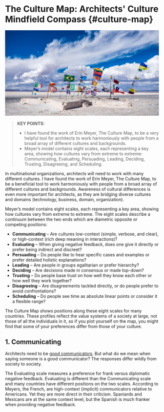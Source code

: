 

# The Culture Map: Architects' Culture Mindfield Compass {#culture-map}


![](assets/images/arch/bolivia-g4261bf11f_1920.jpg)


> **KEY POINTS:**
>
> * I have found the work of Erin Meyer, The Culture Map, to be a very helpful tool for architects to work harmoniously with people from a broad array of different cultures and backgrounds.
> * Meyer’s model contains eight scales, each representing a key area, showing how cultures vary from extreme to extreme: Communicating, Evaluating, Persuading, Leading, Deciding, Trusting, Disagreeing, and Scheduling.




In multinational organizations, architects will need to work with many different cultures. I have found the work of Erin Meyer, The Culture Map, to be a beneficial tool to work harmoniously with people from a broad array of different cultures and backgrounds. Awareness of cultural differences is even more important for architects, as they are bridging diverse cultures and domains (technology, business, domain, organization).




Meyer’s model contains eight scales, each representing a key area, showing how cultures vary from extreme to extreme. The eight scales describe a continuum between the two ends which are diametric opposite or competing positions:

* **Communicating** – Are cultures low-context (simple, verbose, and clear), or high-context (rich deep meaning in interactions)?
* **Evaluating** – When giving negative feedback, does one give it directly or prefer being indirect and discreet?
* **Persuading** – Do people like to hear specific cases and examples or prefer detailed holistic explanations?
* **Leading** – Are people in groups egalitarian or prefer hierarchy?
* **Deciding** – Are decisions made in consensus or made top-down?
* **Trusting** – Do people base trust on how well they know each other or how well they work together?
* **Disagreeing** – Are disagreements tackled directly, or do people prefer to avoid confrontations?
* **Scheduling** – Do people see time as absolute linear points or consider it a flexible range?

The Culture Map shows positions along these eight scales for many countries. These profiles reflect the value systems of a society at large, not those of all the individuals in it, so if you plot yourself on the map, you might find that some of your preferences differ from those of your culture.

<!--
![](assets/images/culturemap/overview.webp)
-->

## 1. Communicating

Architects need to be [good communicators](https://architectelevator.com/strategy/complex-topics-stick/). But what do we mean when saying someone is a good communicator? The responses differ wildly from society to society. 




The Evaluating scale measures a preference for frank versus diplomatic negative feedback. Evaluating is different than the Communicating scale and many countries have different positions on the two scales. According to Meyers, the French, are high-context (implicit) communicators relative to Americans. Yet they are more direct in their criticism. Spaniards and Mexicans are at the same context level, but the Spanish is much franker when providing negative feedback.



